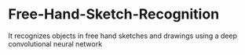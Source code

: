 # Free-Hand-Sketch-Recognition
It recognizes objects in free hand sketches and drawings using a deep convolutional neural network
